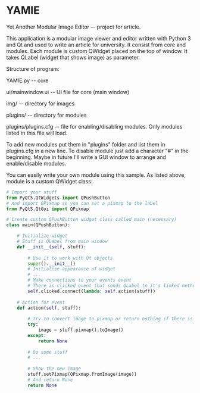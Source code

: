 # YAMIE
Yet Another Modular Image Editor -- project for article.

This application is a modular image viewer and editor written with Python 3 and Qt and used to write an article for university. It consist from core and modules. Each module is custom QWidget placed on the top of window. It takes QLabel (widget that shows image) as parameter.

Structure of program:

YAMIE.py -- core

ui/mainwindow.ui -- UI file for core (main window)

img/ -- directory for images

plugins/ -- directory for modules

plugins/plugins.cfg -- file for enabling/disabling modules. Only modules listed in this file will load.


To add new modules put them in "plugins" folder and list them in plugins.cfg in a new line. To disable module just add a character "#" in the beginning. Maybe in future I'll write a GUI window to arrange and enable/disable modules.

You can easily write your own module using this sample. As listed above, module is a custom QWidget class:
```python
# Import your stuff
from PyQt5.QtWidgets import QPushButton
# And import QPixmap so you can set a pixmap to the label
from PyQt5.QtGui import QPixmap

# Create custom QPushButton widget class called main (necessary)
class main(QPushButton):

    # Initialize widget
    # Stuff is QLabel from main window
    def __init__(self, stuff):
        
        # Use it to work with Qt objects
        super().__init__()
        # Initialize appearance of widget
        # ...
        # Make connections to your events event
        # There is clicked event that sends QLabel to it's linked method action
        self.clicked.connect(lambda: self.action(stuff))
    
    # Action for event
    def action(self, stuff):
        
        # Try to convert image to pixmap or return nothing if there is no image
        try:
            image = stuff.pixmap().toImage()
        except:
            return None
        
        # Do some stuff
        # ...
        
        # Show the new image
        stuff.setPixmap(QPixmap.fromImage(image))
        # And return None
        return None
```
